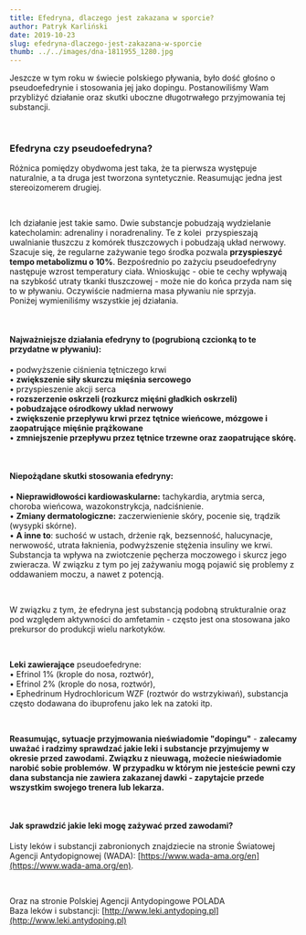 ```yaml
---
title: Efedryna, dlaczego jest zakazana w sporcie?
author: Patryk Karliński
date: 2019-10-23
slug: efedryna-dlaczego-jest-zakazana-w-sporcie
thumb: ../../images/dna-1811955_1280.jpg
---
```


Jeszcze w tym roku w świecie polskiego pływania, było dość głośno o pseudoefedrynie i stosowania jej jako dopingu. Postanowiliśmy Wam przybliżyć działanie oraz skutki uboczne długotrwałego przyjmowania tej substancji.

<p>&nbsp;</p>

### Efedryna czy pseudoefedryna?

Różnica pomiędzy obydwoma jest taka, że ta pierwsza występuje naturalnie, a ta druga jest tworzona syntetycznie. Reasumując jedna jest stereoizomerem drugiej.

<p>&nbsp;</p>

Ich działanie jest takie samo. Dwie substancje pobudzają wydzielanie katecholamin: adrenaliny i noradrenaliny. Te z kolei  przyspieszają uwalnianie tłuszczu z komórek tłuszczowych i pobudzają układ nerwowy. Szacuje się, że regularne zażywanie tego środka pozwala **przyspieszyć tempo metabolizmu o 10%**. Bezpośrednio po zażyciu pseudoefedryny następuje wzrost temperatury ciała. Wnioskując - obie te cechy wpływają na szybkość utraty tkanki tłuszczowej - może nie do końca przyda nam się to w pływaniu. Oczywiście nadmierna masa pływaniu nie sprzyja.  
Poniżej wymieniliśmy wszystkie jej działania.

<p>&nbsp;</p>

#### **Najważniejsze działania efedryny to** (pogrubioną czcionką to te przydatne w pływaniu):

• podwyższenie ciśnienia tętniczego krwi <br>
• **zwiększenie siły skurczu mięśnia sercowego**<br>
• przyspieszenie akcji serca<br>
• **rozszerzenie oskrzeli (rozkurcz mięśni gładkich oskrzeli)**<br>
• **pobudzające ośrodkowy układ nerwowy**<br>
• **zwiększenie przepływu krwi przez tętnice wieńcowe, mózgowe i zaopatrujące mięśnie prążkowane**<br>
• **zmniejszenie przepływu przez tętnice trzewne oraz zaopatrujące skórę.**

<p>&nbsp;</p>

#### Niepożądane skutki stosowania efedryny:

• **Nieprawidłowości kardiowaskularne:** tachykardia, arytmia serca, choroba wieńcowa, wazokonstrykcja, nadciśnienie.  
• **Zmiany dermatologiczne:** zaczerwienienie skóry, pocenie się, trądzik (wysypki skórne).  
• **A inne to**: suchość w ustach, drżenie rąk, bezsenność, halucynacje, nerwowość, utrata łaknienia, podwyższenie stężenia insuliny we krwi. Substancja ta wpływa na zwiotczenie pęcherza moczowego i skurcz jego zwieracza. W związku z tym po jej zażywaniu mogą pojawić się problemy z oddawaniem moczu, a nawet z potencją.

<p>&nbsp;</p>

W związku z tym, że efedryna jest substancją podobną strukturalnie oraz pod względem aktywności do amfetamin - często jest ona stosowana jako prekursor do produkcji wielu narkotyków.

<p>&nbsp;</p>

**Leki zawierające** pseudoefedryne:  
• Efrinol 1% (krople do nosa, roztwór), <br>
• Efrinol 2% (krople do nosa, roztwór), <br>
• Ephedrinum Hydrochloricum WZF (roztwór do wstrzykiwań), substancja często dodawana do ibuprofenu jako lek na zatoki itp.

<p>&nbsp;</p>

**Reasumując, sytuacje przyjmowania nieświadomie "dopingu"** - **zalecamy uważać i radzimy sprawdzać jakie leki i substancje przyjmujemy w okresie przed zawodami. Związku z nieuwagą, możecie nieświadomie narobić sobie problemów**. **W przypadku w którym nie jesteście pewni czy dana substancja nie zawiera zakazanej dawki - zapytajcie przede wszystkim swojego trenera lub lekarza.**

<p>&nbsp;</p>

#### Jak sprawdzić jakie leki mogę zażywać przed zawodami?

Listy leków i substancji zabronionych znajdziecie na stronie Światowej Agencji Antydopignowej (WADA): [https://www.wada-ama.org/en](https://www.wada-ama.org/en).

<p>&nbsp;</p>

Oraz na stronie Polskiej Agencji Antydopingowe POLADA  
Baza leków i substancji: [http://www.leki.antydoping.pl](http://www.leki.antydoping.pl)
